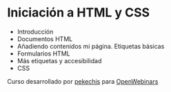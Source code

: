 # Iniciación a HTML y CSS

* Introducción
* Documentos HTML
* Añadiendo contenidos mi página. Etiquetas básicas
* Formularios HTML
* Más etiquetas y accesibilidad
* CSS


Curso desarrollado por  [pekechis](http://github.com/pekechis) para [OpenWebinars](https://openwebinars.net/)
